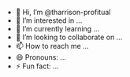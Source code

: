 - 👋 Hi, I’m @tharrison-profitual
- 👀 I’m interested in ...
- 🌱 I’m currently learning ...
- 💞️ I’m looking to collaborate on ...
- 📫 How to reach me ...
- 😄 Pronouns: ...
- ⚡ Fun fact: ...

<!---
tharrison-profitual/tharrison-profitual is a ✨ special ✨ repository because its `README.md` (this file) appears on your GitHub profile.
You can click the Preview link to take a look at your changes.
--->
